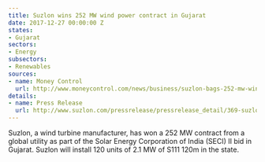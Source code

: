 ```yaml
---
title: Suzlon wins 252 MW wind power contract in Gujarat
date: 2017-12-27 00:00:00 Z
states:
- Gujarat
sectors:
- Energy
subsectors:
- Renewables
sources:
- name: Money Control
  url: http://www.moneycontrol.com/news/business/suzlon-bags-252-mw-wind-turbine-contract-in-gujarat-2464825.html
details:
- name: Press Release
  url: http://www.suzlon.com/pressrelease/pressrelease_detail/369-suzlon-receives-252-mw-wind-power-project-order-from-a-leading-global-utility-as-part-of-seci-ii-bid/2018
---
```


Suzlon, a wind turbine manufacturer, has won a 252 MW contract from a global utility as part of the Solar Energy Corporation of India (SECI) II bid in Gujarat. Suzlon will install 120 units of 2.1 MW of S111 120m in the state.
